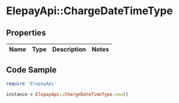 # ElepayApi::ChargeDateTimeType

## Properties

Name | Type | Description | Notes
------------ | ------------- | ------------- | -------------

## Code Sample

```ruby
require 'ElepayApi'

instance = ElepayApi::ChargeDateTimeType.new()
```


